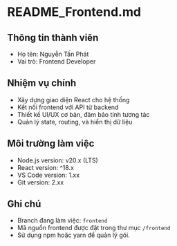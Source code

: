 # README_Frontend.md

## Thông tin thành viên
- Họ tên: Nguyễn Tấn Phát
- Vai trò: Frontend Developer

## Nhiệm vụ chính
- Xây dựng giao diện React cho hệ thống
- Kết nối frontend với API từ backend
- Thiết kế UI/UX cơ bản, đảm bảo tính tương tác
- Quản lý state, routing, và hiển thị dữ liệu

## Môi trường làm việc
- Node.js version: v20.x (LTS)
- React version: ^18.x
- VS Code version: 1.xx
- Git version: 2.xx

## Ghi chú
- Branch đang làm việc: `frontend`
- Mã nguồn frontend được đặt trong thư mục `/frontend`
- Sử dụng npm hoặc yarn để quản lý gói.
